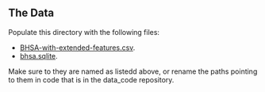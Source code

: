 ## The Data

Populate this directory with the following files:

- [BHSA-with-extended-features.csv](https://github.com/eliranwong/OpenHebrewBible/blob/master/BHSA-with-extended-features.csv.zip). 
- [bhsa.sqlite](https://www.adambaker.org/bhsa.sqlite).

Make sure to they are named as listedd above, or rename the paths pointing to them in code that is in the data_code repository. 